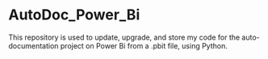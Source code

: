 # AutoDoc_Power_Bi
This repository is used to update, upgrade, and store my code for the auto-documentation project on Power Bi from a .pbit file, using Python.
